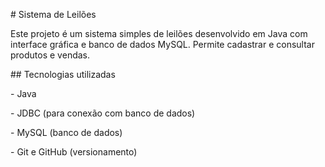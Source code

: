 \# Sistema de Leilões



Este projeto é um sistema simples de leilões desenvolvido em Java com interface gráfica e banco de dados MySQL. Permite cadastrar e consultar produtos e vendas.



\## Tecnologias utilizadas

\- Java

\- JDBC (para conexão com banco de dados)

\- MySQL (banco de dados)

\- Git e GitHub (versionamento)

